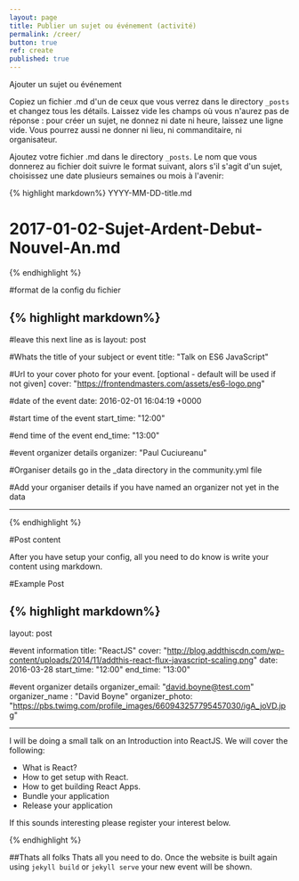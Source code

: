 ```yaml
---
layout: page
title: Publier un sujet ou événement (activité)
permalink: /creer/
button: true
ref: create
published: true
---
```

Ajouter un sujet ou événement

Copiez un fichier .md d'un de ceux que vous verrez dans le directory `_posts` et changez tous les détails. Laissez vide les champs où vous n'aurez pas de réponse : pour créer un sujet, ne donnez ni date ni heure, laissez une ligne vide. Vous pourrez aussi ne donner ni lieu, ni commanditaire, ni organisateur. 

Ajoutez votre fichier .md dans le directory `_posts`. Le nom que vous donnerez au fichier doit suivre le format suivant, alors s'il s'agit d'un sujet, choisissez une date plusieurs semaines ou mois à l'avenir:

{% highlight markdown%}
YYYY-MM-DD-title.md
# 2017-01-02-Sujet-Ardent-Debut-Nouvel-An.md
{% endhighlight %}

#format de la config du fichier

{% highlight markdown%}
---
#leave this next line as is
layout: post

#Whats the title of your subject or event
title:  "Talk on ES6 JavaScript"

#Url to your cover photo for your event. [optional - default will be used if not given]
cover: "https://frontendmasters.com/assets/es6-logo.png"

#date of the event
date:   2016-02-01 16:04:19 +0000

#start time of the event
start_time: "12:00"

#end time of the event
end_time: "13:00"

#event organizer details
organizer: "Paul Cuciureanu"

#Organiser details go in the _data directory in the community.yml file

#Add your organiser details if you have named an organizer not yet in the data

---
{% endhighlight %}

#Post content

After you have setup your config, all you need to do know is write your content using markdown.

#Example Post

{% highlight markdown%}
---
layout: post

#event information
title:  "ReactJS"
cover: "http://blog.addthiscdn.com/wp-content/uploads/2014/11/addthis-react-flux-javascript-scaling.png"
date:   2016-03-28
start_time: "12:00"
end_time: "13:00"

#event organizer details
organizer_email: "david.boyne@test.com"
organizer_name : "David Boyne"
organizer_photo: "https://pbs.twimg.com/profile_images/660943257795457030/igA_joVD.jpg"

---

I will be doing a small talk on an Introduction into ReactJS. We will cover the following:

- What is React?
- How to get setup with React.
- How to get building React Apps.
- Bundle your application
- Release your application

If this sounds interesting please register your interest below.


{% endhighlight %}

##Thats all folks
Thats all you need to do. Once the website is built again using `jekyll build` or `jekyll serve` your new event will be shown.

